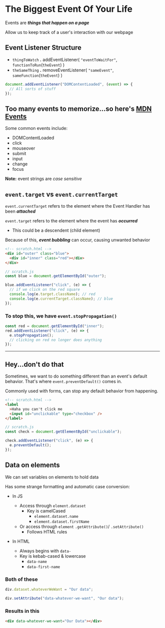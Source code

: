 # The Biggest Event Of Your Life

Events are _**things that happen on a page**_

Allow us to keep track of a user's interaction with our webpage

## Event Listener Structure

- `thingToWatch` **_._** addEventListener( `"eventToWaitFor"`, `functionToRun`(`theEvent`) )
- `theSameThing` **_._** removeEventListener( `"sameEvent"`, `sameFunction`(`theEvent`) )

```js
document.addEventListener("DOMContentLoaded", (event) => {
  // All sorts of stuff
});
```

## Too many events to memorize...so here's [MDN Events](https://developer.mozilla.org/en-US/docs/Web/Events)

Some common events include:

- DOMContentLoaded
- click
- mouseover
- submit
- input
- change
- focus

**Note:** event strings are _case sensitive_

## `event.target` vs `event.currentTarget`

`event.currentTarget` refers to the element where the Event Handler has been **_attached_**

`event.target` refers to the element where the event has **_occurred_**

- This could be a descendent (child element)

Because of this, **_event bubbling_** can occur, causing unwanted behavior

```html
<!-- scratch.html -->
<div id="outer" class="blue">
  <div id="inner" class="red"></div>
</div>
```

```js
// scratch.js
const blue = document.getElementById("outer");

blue.addEventListener("click", (e) => {
  // if we click on the red square
  console.log(e.target.className); // red
  console.log(e.currentTarget.className); // blue
});
```

### To stop this, we have `event.stopPropagation()`

```js
const red = document.getElementById("inner");
red.addEventListener("click", (e) => {
  e.stopPropagation();
  // clicking on red no longer does anything
});
```

---

## Hey...don't do that

Sometimes, we want to do something different than an event's default behavior. That's where `event.preventDefault()` comes in.

Commonly used with forms, can stop any default behavior from happening.

```html
<!-- scratch.html -->
<label
  >Haha you can't click me
  <input id="unclickable" type="checkbox" />
</label>
```

```js
// scratch.js
const check = document.getElementById("unclickable");

check.addEventListener("click", (e) => {
  e.preventDefault();
});
```

## Data on elements

We can set variables on elements to hold data

Has some strange formatting and automatic case conversion:

- In JS

  - Access through `element.dataset`
    - Key is camelCased
      - `element.dataset.name`
      - `element.dataset.firstName`
  - Or access through `element` `.getAttribute()`/ `.setAttribute()`
    - Follows HTML rules

- In HTML
  - Always begins with `data-`
  - Key is kebab-cased & lowercase
    - `data-name`
    - `data-first-name`

### Both of these

```js
div.dataset.whateverWeWant = "Our data";
```

```js
div.setAttribute("data-whatever-we-want", "Our data");
```

### Results in this

```html
<div data-whatever-we-want="Our Data"></div>
```
